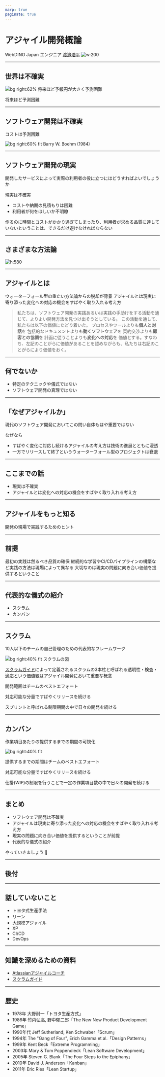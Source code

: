```yaml
---
marp: true
paginate: true
---
```


# アジャイル開発概論

WebDINO Japan エンジニア
[渡邉浩平](https://github.com/kou029w)
![w:200](https://github.com/kou029w.png)

---

## 世界は不確実

![bg right:62% 将来ほど予報円が大きく予測困難](https://www.jma.go.jp/jma/kishou/know/typhoon/7-1-1.png)
<!-- _footer: 図の出典: 気象庁 https://www.jma.go.jp/jma/kishou/know/typhoon/7-1.html -->

将来ほど予測困難

---

## ソフトウェア開発は不確実

コストは予測困難

![bg right:60% fit Barry W. Boehm (1984)](https://i.gyazo.com/81c2b1a3fdd1eb46ee4f612bd6bef742.png)
<!-- _footer: 図の出典: Barry W. Boehm (1984) "Software Engineering Economics" doi.org/10.1109/TSE.1984.5010193 Fig.3 -->

---

## ソフトウェア開発の現実

開発したサービスによって実際の利用者の役に立つにはどうすればよいでしょうか

現実は不確実

- コストや納期の見積もりは困難
- 利用者が何をほしいか不明瞭

作るのに時間とコストがかかり過ぎてしまったり、利用者が求める品質に達していないということは、できるだけ避けなければならない

---

## さまざまな方法論

![h:580](https://i.gyazo.com/bef43058445b8a7235ef28e1b16a7ebc.png)

<!-- _footer: http://agilelion.com/agile-kanban-cafe/agile-and-lean-influences-where-did-kanban-scrum-scrumban-come-from -->

---

## アジャイルとは

ウォーターフォール型の重たい方法論からの脱却が背景
アジャイルとは現実に寄り添った変化への対応の機会をすばやく取り入れる考え方

> 私たちは、ソフトウェア開発の実践あるいは実践の手助けをする活動を通じて、よりよい開発方法を見つけ出そうとしている。
> この活動を通して、私たちは以下の価値にたどり着いた。
> プロセスやツールよりも**個人と対話**を
> 包括的なドキュメントよりも**動くソフトウェア**を
> 契約交渉よりも**顧客との協調**を
> 計画に従うことよりも**変化への対応**を
> 価値とする。すなわち、左記のことがらに価値があることを認めながらも、私たちは右記のことがらにより価値をおく。

<!--
_footer: 引用元: Kent Beck et al. (2001) [アジャイルソフトウェア開発宣言](https://agilemanifesto.org/iso/ja/manifesto.html)
-->

---

## 何でないか

- 特定のテクニックや儀式ではない
- ソフトウェア開発の真理ではない

---

## 「なぜアジャイルか」

現代のソフトウェア開発においてこの問い自体もはや重要ではない

なぜなら

- すばやく変化に対応し続けるアジャイルの考え方は技術の進展とともに浸透
- 一方でリリースして終了というウォーターフォール型のプロジェクトは衰退

---

## ここまでの話

- 現実は不確実
- アジャイルとは変化への対応の機会をすばやく取り入れる考え方

---

## アジャイルをもっと知る

開発の現場で実践するためのヒント

---

## 前提

最初の実践は然るべき品質の確保
継続的な学習やCI/CDパイプラインの構築など実践の方法は現場によって異なる
大切なのは現実の問題に向き合い価値を提供するということ

---

## 代表的な儀式の紹介

- スクラム
- カンバン

---

## スクラム

10人以下のチームの自己管理のための代表的なフレームワーク

![bg right:40% fit スクラムの図](https://i.gyazo.com/80bf708078dfa7baeacdf8d981a79a81.png)


[スクラムガイド](https://scrummaster.jp/scrum-guide)によって定義されるスクラムの3本柱と呼ばれる透明性・検査・適応という価値観はアジャイル開発において重要な概念

開発範囲はチームのベストエフォート

対応可能な分量ですばやくリリースを続ける

スプリントと呼ばれる制限期間の中で日々の開発を続ける

---

## カンバン

作業項目あたりの提供するまでの期間の可視化

![bg right:40% fit](https://image.slidesharecdn.com/predictabilitymeasurementinkanbanmunich-140118163930-phpapp02/95/key-note-lean-kanban-central-europe-2011-predictability-measurement-with-kanban-1-638.jpg)

<!--
_footer: 画像の出典: David J. Anderson, 2011 https://www.slideshare.net/agilemanager/key-note-lean-kanban-central-europe-2011-predictability-measurement-in-kanban
-->

提供するまでの期間はチームのベストエフォート

対応可能な分量ですばやくリリースを続ける

仕掛(WIP)の制限を行うことで一定の作業項目数の中で日々の開発を続ける

---

## まとめ

- ソフトウェア開発は不確実
- アジャイルは現実に寄り添った変化への対応の機会をすばやく取り入れる考え方
- 現実の問題に向き合い価値を提供するということが前提
- 代表的な儀式の紹介

やっていきましょう 💪

---

## 後付

---

## 話していないこと

- トヨタ式生産手法
- リーン
- 大規模アジャイル
- XP
- CI/CD
- DevOps

---

## 知識を深めるための資料

- [Atlassianアジャイルコーチ](https://www.atlassian.com/ja/agile)
- [スクラムガイド](https://scrummaster.jp/scrum-guide)

---

## 歴史

- 1978年 大野耐一「トヨタ生産方式」
- 1986年 竹内弘高, 野中郁二郎「The New New Product Development Game」
- 1990年代 Jeff Sutherland, Ken Schwaber「Scrum」
- 1994年 The "Gang of Four", Erich Gamma et al.「Design Patterns」
- 1999年 Kent Beck「Extreme Programming」
- 2003年 Mary & Tom Poppendieck「Lean Software Development」
- 2005年 Steven G. Blank「The Four Steps to the Epiphany」
- 2010年 David J. Anderson「Kanban」
- 2011年 Eric Ries「Lean Startup」
